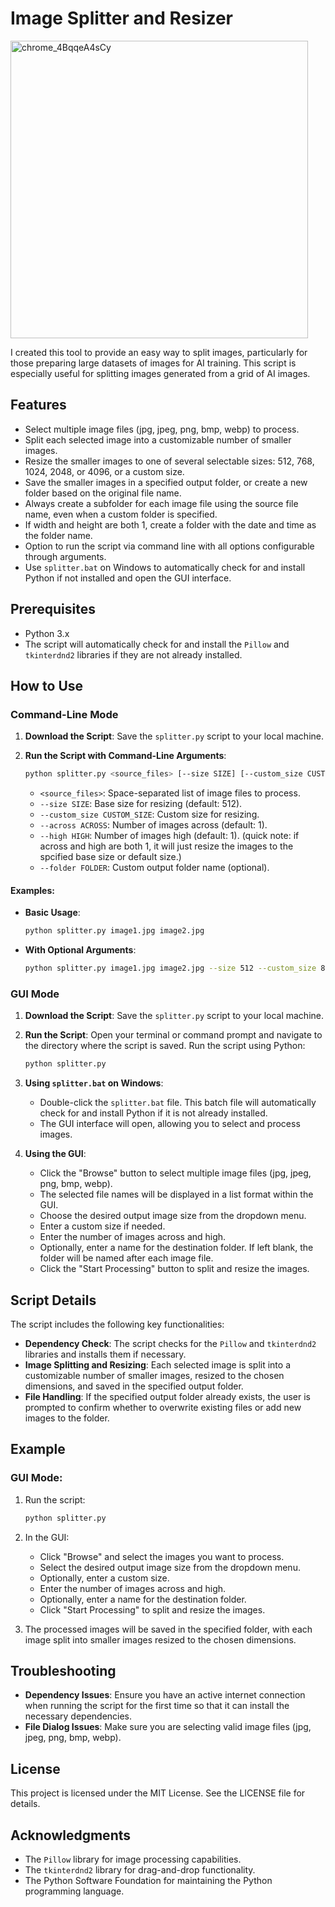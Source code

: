 # Image Splitter and Resizer
<img width="476" alt="chrome_4BqqeA4sCy" src="https://github.com/Xerophayze/splitter/assets/113407496/5b2c1590-c461-4558-8f41-71bc8ee53dd6">

I created this tool to provide an easy way to split images, particularly for those preparing large datasets of images for AI training. This script is especially useful for splitting images generated from a grid of AI images.

## Features

- Select multiple image files (jpg, jpeg, png, bmp, webp) to process.
- Split each selected image into a customizable number of smaller images.
- Resize the smaller images to one of several selectable sizes: 512, 768, 1024, 2048, or 4096, or a custom size.
- Save the smaller images in a specified output folder, or create a new folder based on the original file name.
- Always create a subfolder for each image file using the source file name, even when a custom folder is specified.
- If width and height are both 1, create a folder with the date and time as the folder name.
- Option to run the script via command line with all options configurable through arguments.
- Use `splitter.bat` on Windows to automatically check for and install Python if not installed and open the GUI interface.

## Prerequisites

- Python 3.x
- The script will automatically check for and install the `Pillow` and `tkinterdnd2` libraries if they are not already installed.

## How to Use

### Command-Line Mode

1. **Download the Script**: Save the `splitter.py` script to your local machine.

2. **Run the Script with Command-Line Arguments**:
    ```sh
    python splitter.py <source_files> [--size SIZE] [--custom_size CUSTOM_SIZE] [--across ACROSS] [--high HIGH] [--folder FOLDER]
    ```
    - `<source_files>`: Space-separated list of image files to process.
    - `--size SIZE`: Base size for resizing (default: 512).
    - `--custom_size CUSTOM_SIZE`: Custom size for resizing.
    - `--across ACROSS`: Number of images across (default: 1).
    - `--high HIGH`: Number of images high (default: 1).  (quick note: if across and high are both 1, it will just resize the images to the spcified base size or default size.)
    - `--folder FOLDER`: Custom output folder name (optional).


#### Examples:
- **Basic Usage**:
    ```sh
    python splitter.py image1.jpg image2.jpg
    ```
- **With Optional Arguments**:
    ```sh
    python splitter.py image1.jpg image2.jpg --size 512 --custom_size 800 --across 2 --high 3 --folder custom_folder
    ```

### GUI Mode

1. **Download the Script**: Save the `splitter.py` script to your local machine.

2. **Run the Script**: Open your terminal or command prompt and navigate to the directory where the script is saved. Run the script using Python:
    ```sh
    python splitter.py
    ```

3. **Using `splitter.bat` on Windows**:
    - Double-click the `splitter.bat` file. This batch file will automatically check for and install Python if it is not already installed.
    - The GUI interface will open, allowing you to select and process images.

4. **Using the GUI**:
    - Click the "Browse" button to select multiple image files (jpg, jpeg, png, bmp, webp).
    - The selected file names will be displayed in a list format within the GUI.
    - Choose the desired output image size from the dropdown menu.
    - Enter a custom size if needed.
    - Enter the number of images across and high.
    - Optionally, enter a name for the destination folder. If left blank, the folder will be named after each image file.
    - Click the "Start Processing" button to split and resize the images.

## Script Details

The script includes the following key functionalities:

- **Dependency Check**: The script checks for the `Pillow` and `tkinterdnd2` libraries and installs them if necessary.
- **Image Splitting and Resizing**: Each selected image is split into a customizable number of smaller images, resized to the chosen dimensions, and saved in the specified output folder.
- **File Handling**: If the specified output folder already exists, the user is prompted to confirm whether to overwrite existing files or add new images to the folder.

## Example

### GUI Mode:

1. Run the script:
    ```sh
    python splitter.py
    ```

2. In the GUI:
    - Click "Browse" and select the images you want to process.
    - Select the desired output image size from the dropdown menu.
    - Optionally, enter a custom size.
    - Enter the number of images across and high.
    - Optionally, enter a name for the destination folder.
    - Click "Start Processing" to split and resize the images.

3. The processed images will be saved in the specified folder, with each image split into smaller images resized to the chosen dimensions.

## Troubleshooting

- **Dependency Issues**: Ensure you have an active internet connection when running the script for the first time so that it can install the necessary dependencies.
- **File Dialog Issues**: Make sure you are selecting valid image files (jpg, jpeg, png, bmp, webp).

## License

This project is licensed under the MIT License. See the LICENSE file for details.

## Acknowledgments

- The `Pillow` library for image processing capabilities.
- The `tkinterdnd2` library for drag-and-drop functionality.
- The Python Software Foundation for maintaining the Python programming language.
